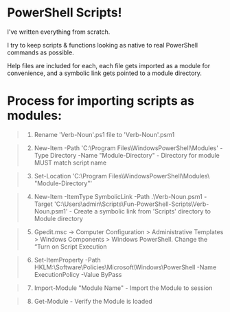 # PowerShell Scripts!

I've written everything from scratch. <br>

I try to keep scripts & functions looking as native to real PowerShell commands as possible. <br>

Help files are included for each, each file gets imported as a module for convenience, and a symbolic link gets pointed to a module directory. <br>

# Process for importing scripts as modules:
>1. Rename 'Verb-Noun'.ps1 file to 'Verb-Noun'.psm1 <br>

>2. New-Item -Path 'C:\Program Files\WindowsPowerShell\Modules\' -Type Directory -Name "Module-Directory" - Directory for module MUST match script name <br>

>3. Set-Location 'C:\Program Files\WindowsPowerShell\Modules\ "Module-Directory"'

>4. New-Item -ItemType SymbolicLink -Path .\Verb-Noun.psm1 -Target 'C:\Users\admin\Scripts\Fun-PowerShell-Scripts\Verb-Noun.psm1' - Create a symbolic link from 'Scripts' directory to Module directory  

>5. Gpedit.msc -> Computer Configuration > Administrative Templates > Windows Components > Windows PowerShell. Change the “Turn on Script Execution <br>

>6. Set-ItemProperty -Path HKLM:\Software\Policies\Microsoft\Windows\PowerShell -Name ExecutionPolicy -Value ByPass <br>

>7. Import-Module "Module Name" - Import the Module to session <br>

>8. Get-Module - Verify the Module is loaded <br>
